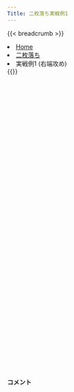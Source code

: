 ```yaml
---
Title: 二枚落ち実戦例1
---
```

{{< breadcrumb >}}
  <li class="breadcrumb-item"><a href="/shogi-beginners/">Home</a></li>
  <li class="breadcrumb-item"><a href="/shogi-beginners/2mai/">二枚落ち</a></li>
  <li class="breadcrumb-item active" aria-current="page">実戦例1 (右端攻め)</li>
{{</ breadcrumb >}}
<div class="row pt-3">
  <div class="col-lg-1"></div>
  <div class="col-sm" tabindex="-1">
    <script id="example-kif" type="kif">
手合割：二枚落ち
下手：下手
上手：上手
手数----指手---------消費時間--
*<ruby>右端<rt>みぎはし</rt></ruby><ruby>攻<rt>せ</rt></ruby>めの<ruby>勝<rt>か</rt></ruby>ち<ruby>方<rt>かた</rt></ruby>をおぼえましょう。
*<div class="text-center"><img class="img-fluid pt-3 w-50" src="/shogi-beginners/img/cat22.webp"></div>
   1 ６二銀(71)
   2 ７六歩(77)
   3 ５四歩(53)
   4 ２六歩(27)
   5 ５三銀(62)
   6 ２五歩(26)
   7 ３二金(41)
   8 ２四歩(25)
   9 同　歩(23)
  10 同　飛(28)
  11 ２三歩打
  12 ２八飛(24)
  13 ５二玉(51)
  14 ３八銀(39)
  15 ７二金(61)
  16 ２七銀(38)
  17 ７四歩(73)
  18 ３六銀(27)
  19 ２二銀(31)
  20 １六歩(17)
  21 ７三金(72)
  22 １五歩(16)
  23 ６四金(73)
  24 ２五銀(36)
*まずはここまでの<ruby>形<rt>かたち</rt></ruby>をおぼえましょう。
  25 ５五歩(54)
  26 １四歩(15)
  27 同　歩(13)
  28 １二歩打
*この<ruby>一手<rt>いって</rt></ruby>が<ruby>重要<rt>じゅうよう</rt></ruby>です。
  29 ４四銀(53)
  30 １四銀(25)
  31 １三歩打
*<ruby>問題<rt>もんだい</rt></ruby>: <ruby>次<rt>つぎ</rt></ruby>の<ruby>手<rt>て</rt></ruby>を<ruby>考<rt>かんが</rt></ruby>えてみましょう。
*<div><img class="img-fluid" src="/shogi-beginners/img/cat2.webp"></div>
  32 ２三銀成(14)
*<ruby>２三<rt>にいさん</rt></ruby>に<ruby>成<rt>な</rt></ruby>り<ruby>捨<rt>す</rt></ruby>てて、☗<ruby>１一<rt>いちいち</rt></ruby><ruby>歩成<rt>ふなり</rt></ruby>を<ruby>目指<rt>めざ</rt></ruby>します。
*☗<ruby>２三<rt>にーさん</rt></ruby><ruby>銀成<rt>ぎんなり</rt></ruby>をせずいきなり☗<ruby>１一<rt>いちいち</rt></ruby><ruby>歩成<rt>ふなり</rt></ruby>とする攻めもあります。<ruby>以下<rt>いか</rt></ruby>、☖<ruby>１四<rt>いちよん</rt></ruby><ruby>歩<rt>ふ</rt></ruby>☗<ruby>２一<rt>にいいち</rt></ruby>と☖<ruby>１三<rt>いちさん</rt></ruby><ruby>銀<rt>ぎん</rt></ruby>☗<ruby>１二<rt></rt></ruby><ruby>歩<rt>ふ</rt></ruby>と<ruby>進<rt>すす</rt></ruby>んで<ruby>一局<rt>いっきょく</rt></ruby>です。
*どちらがいいかは<ruby>局面<rt>きょくめん</rt></ruby>によります。
  33 同　銀(22)
  34 １一歩成(12)
  35 ３五銀(44)
  36 ２一と(11)
  37 １四歩(13)
*<ruby>問題<rt>もんだい</rt></ruby>: <ruby>次<rt>つぎ</rt></ruby>の<ruby>手<rt>て</rt></ruby>を<ruby>考<rt>かんが</rt></ruby>えてみましょう。
*<div><img class="img-fluid" src="/shogi-beginners/img/cat2.webp"></div>
  38 ３一と(21)
*<ruby>同金<rt>どうきん</rt></ruby>とは<ruby>取<rt>と</rt></ruby>れないので<ruby>逃<rt>に</rt></ruby>げる<ruby>一手<rt>いって</rt></ruby>です。<ruby>金<rt>きん</rt></ruby>をずらすと<ruby>手<rt>て</rt></ruby>が<ruby>作<rt>つく</rt></ruby>れます。
  39 ２二金(32)
*<ruby>問題<rt>もんだい</rt></ruby>: <ruby>次<rt>つぎ</rt></ruby>の<ruby>手<rt>て</rt></ruby>を<ruby>考<rt>かんが</rt></ruby>えてみましょう。
*<div><img class="img-fluid" src="/shogi-beginners/img/cat2.webp"></div>
  40 １四香(19)
*<ruby>上手<rt>うわて</rt></ruby>はこれでしびれています。
  41 ６五金(64)
*宿題: ☗<ruby>２四<rt>にーよん</rt></ruby><ruby>銀打<rt>ぎんうち</rt></ruby>と<ruby>受<rt>う</rt></ruby>けた<ruby>変化<rt>へんか</rt></ruby>を<ruby>考<rt>かんが</rt></ruby>えてみてください。
  42 ２一と(31)
*またしても、と<ruby>金<rt>きん</rt></ruby><ruby>捨<rt>す</rt></ruby>てが<ruby>好手<rt>こうしゅ</rt></ruby>です。
  43 ３二金(22)
  44 １三香成(14)
  45 ３四銀(23)
  46 ２二成香(13)
  47 ４二金(32)
  48 ３一と(21)
  49 ５六歩(55)
  50 同　歩(57)
  51 同　金(65)
  52 ３二成香(22)
  53 ５七歩打
  54 ４二成香(32)
  55 同　玉(52)
  56 ２二飛成(28)
*ここからの<ruby>攻<rt>せ</rt></ruby>めが<ruby>重要<rt>じゅうよう</rt></ruby>です。うまく<ruby>寄<rt>よ</rt></ruby>せないとなかなか<ruby>王<rt>おう</rt></ruby>がつかまりません。<ruby>答<rt>こた</rt></ruby>えを<ruby>見<rt>み</rt></ruby>るのではなく<ruby>自分<rt>じぶん</rt></ruby>で<ruby>考<rt>かんが</rt></ruby>えてみてください。
  57 ５三玉(42)
*<ruby>問題<rt>もんだい</rt></ruby>: <ruby>次<rt>つぎ</rt></ruby>の<ruby>手<rt>て</rt></ruby>を<ruby>考<rt>かんが</rt></ruby>えてみましょう。
*<div><img class="img-fluid" src="/shogi-beginners/img/cat2.webp"></div>
  58 ６五桂打
*
  59 ６四玉(53)
*<ruby>問題<rt>もんだい</rt></ruby>: <ruby>次<rt>つぎ</rt></ruby>の<ruby>手<rt>て</rt></ruby>を<ruby>考<rt>かんが</rt></ruby>えてみましょう。<ruby>難問<rt>なんもん</rt></ruby>。
*<div><img class="img-fluid" src="/shogi-beginners/img/cat2.webp"></div>
  60 ５二龍(22)
*<ruby>王<rt>おう</rt></ruby>の<ruby>逃<rt>に</rt></ruby>げ<ruby>道<rt>みち</rt></ruby>をせまくしながら<ruby>攻<rt>せ</rt></ruby>めることが<ruby>大切<rt>たいせつ</rt></ruby>です。
  61 ６五玉(64)
  62 ５六龍(52)
*<ruby>以下<rt>いか</rt></ruby><ruby>詰<rt>つ</rt></ruby>みですが、<ruby>安全<rt>あんぜん</rt></ruby>に<ruby>攻<rt>せ</rt></ruby>めるなら☗<ruby>５五<rt>ごーごー</rt></ruby><ruby>金打<rt>きんうち</rt></ruby>でもいいです。
  63 同　玉(65)
  64 ５五金打
  65 ４七玉(56)
  66 ４八金(49)
  67 ４六玉(47)
  68 ４七金打
  69 投了
*<a href="/shogi-beginners/4mai/example2/">
*<ruby>次<rt>つぎ</rt></ruby>の<ruby>棋譜<rt>きふ</rt></ruby>を<ruby>見<rt>み</rt></ruby>よう！
*<div class="text-center"><img class="img-fluid pt-3 w-50" src="/shogi-beginners/img/cat1.webp"></div></a>
まで68手で下手の勝ち
    </script>
    <svg id="example" xmlns="http://www.w3.org/2000/svg" viewBox="0,0,400,540"></svg>
  </div>
  <div class="col-sm">
    <h4 class="pt-3">コメント</h4>
    <div id="comment"></div>
  </div>
  <div class="col-lg-1"></div>
</div>
